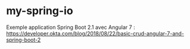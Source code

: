 # my-spring-io
Exemple application Spring Boot 2.1 avec Angular 7 : https://developer.okta.com/blog/2018/08/22/basic-crud-angular-7-and-spring-boot-2
